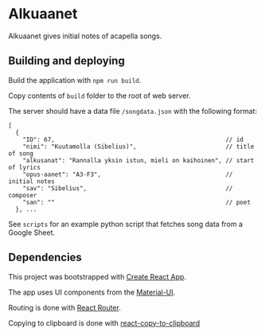 # Alkuaanet

Alkuaanet gives initial notes of acapella songs.


## Building and deploying

Build the application with `npm run build`.

Copy contents of `build` folder to the root of web server.

The server should have a data file `/songdata.json` with the following format:

```
[
  {
    "ID": 67,                                                // id
    "nimi": "Kuutamolla (Sibelius)",                         // title of song
    "alkusanat": "Rannalla yksin istun, mieli on kaihoinen", // start of lyrics
    "opus-aanet": "A3-F3",                                   // initial notes
    "sav": "Sibelius",                                       // composer
    "san": ""                                                // poet
  }, ...
```

See `scripts` for an example python script that fetches song data from a Google Sheet.

## Dependencies

This project was bootstrapped with [Create React App](https://github.com/facebook/create-react-app).

The app uses UI components from the [Material-UI](https://material-ui.com/).

Routing is done with [React Router](https://reacttraining.com/react-router/).

Copying to clipboard is done with [react-copy-to-clipboard](https://github.com/nkbt/react-copy-to-clipboard)
